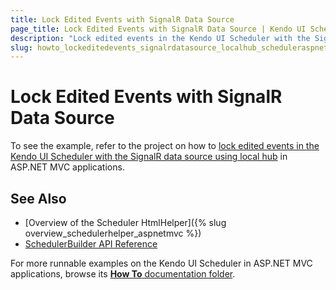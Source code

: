 ```yaml
---
title: Lock Edited Events with SignalR Data Source
page_title: Lock Edited Events with SignalR Data Source | Kendo UI Scheduler HtmlHelper
description: "Lock edited events in the Kendo UI Scheduler with the SignalR data source using local hub in ASP.NET MVC applications."
slug: howto_lockeditedevents_signalrdatasource_localhub_scheduleraspnetmvc
---
```


# Lock Edited Events with SignalR Data Source

To see the example, refer to the project on how to [lock edited events in the Kendo UI Scheduler with the SignalR data source using local hub](https://github.com/telerik/ui-for-aspnet-mvc-examples/tree/master/scheduler/scheduler-signal-r-local-hub-locking-events) in ASP.NET MVC applications.

## See Also

* [Overview of the Scheduler HtmlHelper]({% slug overview_schedulerhelper_aspnetmvc %})
* [SchedulerBuilder API Reference](http://docs.telerik.com/kendo-ui/api/Kendo.Mvc.UI.Fluent/SchedulerBuilder)

For more runnable examples on the Kendo UI Scheduler in ASP.NET MVC applications, browse its [**How To** documentation folder](/helpers/scheduler/how-to/).
